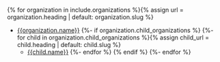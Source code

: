 {% for organization in include.organizations %}{% assign url = organization.heading | default: organization.slug %}
- [{{organization.name}}](#{{url}})
{%- if organization.child_organizations %}
{%- for child in organization.child_organizations %}{% assign child_url = child.heading | default: child.slug %}
  - [{{child.name}}](#{{child_url}})
{%- endfor %}
{% endif %}
{%- endfor %}
